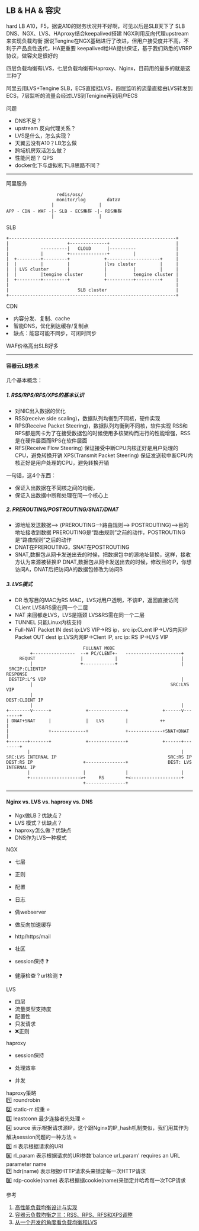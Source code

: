 
## LB & HA & 容灾

hard LB A10，F5，据说A10的财务状况并不好啊，可见以后是SLB天下了
SLB DNS、NGX、LVS、HAproxy结合keepalived搭建
NGX利用反向代理upstream来实现负载均衡
据说Tengine在NGX基础进行了改进，但用户接受度并不高，不利于产品良性迭代，HA更重要
keepalived给HA提供保证，基于我们熟悉的VRRP协议，做容灾是很好的

四层负载均衡有LVS，七层负载均衡有Haproxy、Nginx，目前用的最多的就是这三种了

阿里云用LVS+Tengine SLB，ECS直接挂LVS，四层监听的流量直接由LVS转发到ECS，7层监听的流量会经过LVS到Tenigine再到用户ECS

问题
 - DNS不足？
 - upstream 反向代理关系？
 - LVS是什么，怎么实现？
 - 天翼云没有A10？LB怎么做
 - 跨域机房双活怎么做？
 - 性能问题？ QPS
 - docker化下与虚拟机下LB思路不同？

---
阿里服务
```
                   redis/oss/
                   monitor/log        dataV
                 |                 |
APP - CDN - WAF -|- SLB - ECS集群 -|- RDS集群
                 |                 |
```

SLB
```
+---------------------------------------------------------------+
|                      +--------------+                         |
|            ----------|   CLOUD      |----------               |
|            |         +--------------+         |               |
|  +---------+---------+             +--------------------+     |
|  |         |         |             |lvs cluster         |     |
|  | LVS cluster       |             |          |         |     |
|  |         |tengine cluster        |          tengine cluster |
|  +---------+---------+             +----------+---------+     |
|                                                               |
|                          SLB cluster                          |
+---------------------------------------------------------------+
```

CDN
<li>内容分发、复制、cache
<li>智能DNS，优化到达缓存/复制点
<li>缺点：能容可能不同步，可闲时同步

WAF价格高出SLB好多

---
#### 容器云LB技术

几个基本概念：
##### 1. RSS/RPS/RFS/XPS的基本认识
- 对NIC出入数据的优化
- RSS(receive side scaling)，数据队列均衡到不同核，硬件实现
- RPS(Receive Packet Steering)，数据队列均衡到不同核，软件实现
  RSS和RPS都是网卡为了在接受数据包的时候使用多核架构而进行的性能增强，RSS是在硬件层面而RPS在软件层面
- RFS(Receive Flow Steering) 保证接受中断CPU内核正好是用户处理的CPU，避免转换开销
  XPS(Transmit Packet Steering) 保证发送软中断CPU内核正好是用户处理的CPU，避免转换开销

一句话，这4个东西：
  - 保证入出数据在不同核之间的均衡，
  - 保证入出数据中断和处理在同一个核心上

##### 2. PREROUTING/POSTROUTING/SNAT/DNAT
  - 源地址发送数据--> {PREROUTING-->路由规则--> POSTROUTING}-->目的地址接收到数据
    PREROUTING是“路由规则”之前的动作，POSTROUTING是“路由规则”之后的动作
  - DNAT在PREROUTING，SNAT在POSTROUTING
  - SNAT,数据包从网卡发送出去的时候，把数据包中的源地址替换，这样，接收方认为来源被替换IP
    DNAT,数据包从网卡发送出去的时候，修改目的IP，你想访问A，DNAT后把访问A的数据包修改为访问B

##### 3. LVS模式
  - DR
    改写目的MAC为RS MAC，LVS对用户透明，不该IP，返回直接访问CLient
    LVS&RS需在同一个二层
  - NAT
    来回都走LVS，LVS是瓶颈
    LVS&RS需在同一个二层
  - TUNNEL
    只能Linux内核支持
  - Full-NAT
    Packet IN    dest ip:LVS VIP->RS ip，src ip:CLent IP->LVS内网IP
    Packet OUT   dest ip:LVS内网IP->Clent IP, src ip: RS IP->LVS VIP

```
                             FULLNAT MODE
         +----------------  --+ PC/CLENT+-   ---------------------+
     REQUST                 |            |                        |
         |                  +------------+                        |
 SRCIP:CLIENTIP                                                 RESPONSE
 DESTIP:L^S VIP                                                   |
         |                                                    SRC:LVS VIP
         |                                                    DEST:CLIENT IP
         |                                                        |
+--------v------+             +--------------+             +------v--------+
| DNAT+SNAT     |             |   LVS        |            ++               |
|               +-------------+              +-------------+SNAT+DNAT      |
+-------+-------+             +--------------+             +------+--------+
        |                                                         |
SRC:LVS INTERNAL IP                                          SRC:RS IP
DEST:RS IP                   +---------------+               DEST: LVS INTERNAL IP
        |                    |               |                    |
        +------------------->+     RS        +<-------------------+
                             +---------------+
```

---
#### Nginx vs. LVS vs. haproxy vs. DNS
   - Ngx做LB？优缺点？
   - LVS 模式？优缺点？
   - haproxy怎么做？优缺点
   - DNS作为LVS一种模式

NGX
  - 七层
  - 正则
  - 配置
  - 日志
  - 做webserver
  - 做反向加速缓存
  - http/https/mail
  - 社区

  - session保持 :question:
  - 健康检查？url检测 :question:

LVS
  - 四层
  - 流量类型支持度
  - 配置性
  - 只发请求
  - :x:正则

haproxy
  - session保持
  
  - 处理效率
  - 并发


  haproxy策略
    <br> :one: roundrobin
    <br> :two: static-rr 权重 :star:
    <br> :three: leastconn 最少连接者先处理 :star:
    <br> :four: source 表示根据请求源IP，这个跟Nginx的IP_hash机制类似，我们用其作为解决session问题的一种方法 :star:
    <br> :five: ri 表示根据请求的URI
    <br> :six: rl_param 表示根据请求的URl参数'balance url_param' requires an URL parameter name
    <br> :seven: hdr(name) 表示根据HTTP请求头来锁定每一次HTTP请求
    <br> :eight: rdp-cookie(name) 表示根据据cookie(name)来锁定并哈希每一次TCP请求


参考
1. [高性能负载均衡设计与实现](https://zhuanlan.zhihu.com/p/29949340)
2. [容器云负载均衡之三：RSS、RPS、RFS和XPS调整](https://blog.csdn.net/cloudvtech/article/details/80182074)
2. [从一个开发的角度看负载均衡和LVS](https://blog.csdn.net/daiyudong2020/article/details/51611118)
